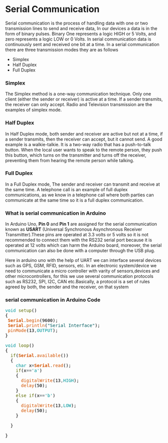 # Serial Communication


Serial communication is the process of handling data with one or two transmission lines to send and receive data, In our devices a data is in the form of binary pulses. Binary One represents a logic HIGH or 5 Volts, and zero represents a logic LOW or 0 Volts. In serial communication data is continuously sent and received one bit at a time. In a serial communication there are three transmission modes they are as follows
 - Simplex
 - Half Duplex
 - Full Duplex

### Simplex
The Simplex method is a one-way communication technique. Only one client (either the sender or receiver) is active at a time. If a sender transmits, the receiver can only accept. Radio and Television transmission are the examples of simplex mode.

### Half Duplex
In Half Duplex mode, both sender and receiver are active but not at a time, if a sender transmits, then the receiver can accept, but it cannot send. A good example is a walkie-talkie. It is a two-way radio that has a push-to-talk button. When the local user wants to speak to the remote person, they push this button, which turns on the transmitter and turns off the receiver, preventing them from hearing the remote person while talking.

### Full Duplex
In a Full Duplex mode, The sender and receiver can transmit and receive at the same time. A telephone call is an example of full duplex communications, as we know in a telephone call where both parties can communicate at the same time so it is a full duplex communication.

### What is serial communication in Arduino

In Arduino Uno, **Pin 0** and **Pin 1** are assigned for the serial communication known as **USART** (Universal Synchronous Asynchronous Receiver Transmitter).These pins are operated at 3.3 volts or 5 volts so it is not recommended to connect them with the RS232 serial port because it is operated at 12 volts which can harm the Arduino board, moreover, the serial communication can also be done with a computer through the USB plug.

Here in arduino uno with the help of UART we can interface several devices such as GPS, GSM, RFID, sensors, etc. In an electronic system/device we need to communicate a micro controller with varity of sensors,devices and other microcontrollers, for this we use several communication protocols such as RS232, SPI, I2C, CAN etc.Basically, a protocol is a set of rules agreed by both, the sender and the receiver, on that system



### serial communication in Arduino Code

<pre>
<font color="#00979c">void</font> <font color="#5e6d03">setup</font><font color="#000000">(</font><font color="#000000">)</font>
<font color="#000000">{</font>
 <b><font color="#d35400">Serial</font></b><font color="#434f54">.</font><font color="#d35400">begin</font><font color="#000000">(</font><font color="#000000">9600</font><font color="#000000">)</font><font color="#000000">;</font> &nbsp;&nbsp;&nbsp;&nbsp;&nbsp;&nbsp;&nbsp;&nbsp;&nbsp;&nbsp;&nbsp;&nbsp;&nbsp;&nbsp;&nbsp;&nbsp;&nbsp;
 <b><font color="#d35400">Serial</font></b><font color="#434f54">.</font><font color="#d35400">println</font><font color="#000000">(</font><font color="#005c5f">&#34;Serial Interface&#34;</font><font color="#000000">)</font><font color="#000000">;</font>
 <font color="#d35400">pinMode</font><font color="#000000">(</font><font color="#000000">13</font><font color="#434f54">,</font><font color="#00979c">OUTPUT</font><font color="#000000">)</font><font color="#000000">;</font>
<font color="#000000">}</font>

<font color="#00979c">void</font> <font color="#5e6d03">loop</font><font color="#000000">(</font><font color="#000000">)</font> 
<font color="#000000">{</font>
 &nbsp;<font color="#5e6d03">if</font><font color="#000000">(</font><b><font color="#d35400">Serial</font></b><font color="#434f54">.</font><font color="#d35400">available</font><font color="#000000">(</font><font color="#000000">)</font><font color="#000000">)</font>
 &nbsp;<font color="#000000">{</font>
 &nbsp;&nbsp;&nbsp;<font color="#00979c">char</font> <font color="#000000">x</font><font color="#434f54">=</font><b><font color="#d35400">Serial</font></b><font color="#434f54">.</font><font color="#d35400">read</font><font color="#000000">(</font><font color="#000000">)</font><font color="#000000">;</font>
 &nbsp;&nbsp;&nbsp;<font color="#5e6d03">if</font><font color="#000000">(</font><font color="#000000">x</font><font color="#434f54">==</font><font color="#00979c">&#39;a&#39;</font><font color="#000000">)</font>
 &nbsp;&nbsp;&nbsp;<font color="#000000">{</font>
 &nbsp;&nbsp;&nbsp;&nbsp;&nbsp;<font color="#d35400">digitalWrite</font><font color="#000000">(</font><font color="#000000">13</font><font color="#434f54">,</font><font color="#00979c">HIGH</font><font color="#000000">)</font><font color="#000000">;</font>
 &nbsp;&nbsp;&nbsp;&nbsp;&nbsp;<font color="#d35400">delay</font><font color="#000000">(</font><font color="#000000">50</font><font color="#000000">)</font><font color="#000000">;</font>
 &nbsp;&nbsp;&nbsp;<font color="#000000">}</font>
 &nbsp;&nbsp;&nbsp;<font color="#5e6d03">else</font> <font color="#5e6d03">if</font><font color="#000000">(</font><font color="#000000">x</font><font color="#434f54">==</font><font color="#00979c">&#39;b&#39;</font><font color="#000000">)</font>
 &nbsp;&nbsp;&nbsp;<font color="#000000">{</font>
 &nbsp;&nbsp;&nbsp;&nbsp;&nbsp;<font color="#d35400">digitalWrite</font><font color="#000000">(</font><font color="#000000">13</font><font color="#434f54">,</font><font color="#00979c">LOW</font><font color="#000000">)</font><font color="#000000">;</font>
 &nbsp;&nbsp;&nbsp;&nbsp;&nbsp;<font color="#d35400">delay</font><font color="#000000">(</font><font color="#000000">50</font><font color="#000000">)</font><font color="#000000">;</font>
 &nbsp;&nbsp;&nbsp;<font color="#000000">}</font>
 &nbsp;&nbsp;&nbsp;
 &nbsp;<font color="#000000">}</font>

<font color="#000000">}</font>

</pre>


